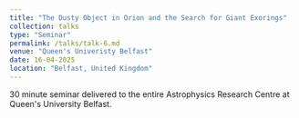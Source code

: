 ```yaml
---
title: "The Dusty Object in Orion and the Search for Giant Exorings"
collection: talks
type: "Seminar"
permalink: /talks/talk-6.md
venue: "Queen's Univeristy Belfast"
date: 16-04-2025
location: "Belfast, United Kingdom"
---
```


30 minute seminar delivered to the entire Astrophysics Research Centre at Queen's University Belfast.
